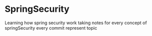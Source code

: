 # SpringSecurity
Learning how spring security work 
taking notes for every concept of springSecurity 
every commit represent topic 
